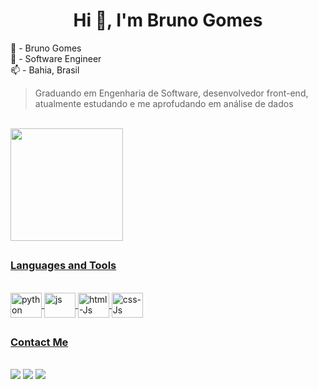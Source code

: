 <h1 align="center"> Hi 👋, I'm Bruno Gomes </h1>

<p>💬 - Bruno Gomes<br>
   🔭 - Software Engineer<br>
   📫 - Bahia, Brasil
</p>

> Graduando em Engenharia de Software, desenvolvedor front-end, atualmente estudando e me aprofudando em análise de dados

<br>

<div>
  <a href="https://github.com/brunocmg">
  <img height="180em" src="https://github-readme-stats.vercel.app/api/top-langs/?username=brunocmg&layout=compact&langs_count=16&theme=dracula"/>
</div>

##

<h3>Languages ​​and Tools</h3>

<div style="display: inline_block"><br>
  <img align="center" alt="python" height="40" width="50" src="https://cdn.jsdelivr.net/gh/devicons/devicon@latest/icons/python/python-original.svg">
  <! -- <img align="center" alt="django" height="40" width="50" src="https://cdn.jsdelivr.net/gh/devicons/devicon@latest/icons/django/django-plain.svg" /> 
  <! -- <img align="center" alt="mysql" height="40" width="50" src="https://cdn.jsdelivr.net/gh/devicons/devicon@latest/icons/mysql/mysql-original.svg">
  <img align="center" alt="js" height="40" width="50" src="https://cdn.jsdelivr.net/gh/devicons/devicon@latest/icons/javascript/javascript-original.svg" />
  <img align="center" alt="html-Js" height="40" width="50" src="https://cdn.jsdelivr.net/gh/devicons/devicon@latest/icons/html5/html5-original.svg">
  <img align="center" alt="css-Js" height="40" width="50" src="https://cdn.jsdelivr.net/gh/devicons/devicon@latest/icons/css3/css3-original.svg">
  <! -- <img align="center" alt="bootstrap" height="40" width="50" src="https://cdn.jsdelivr.net/gh/devicons/devicon@latest/icons/bootstrap/bootstrap-original.svg">
</div>

##

<h3>Contact Me</h3>

<div >
  <br>
  <a href="mailto:brunocmg2006@gmail.com" target="_blank"><img src="https://img.shields.io/badge/Gmail-D14836?style=for-the-badge&logo=gmail&logoColor=white"></a>
  <a href="https://www.linkedin.com/in/brunocmgomes/" target="_blank"><img src="https://img.shields.io/badge/-LinkedIn-%230077B5?style=for-the-badge&logo=linkedin&logoColor=white" target="_blank"></a>
  <a href="" target="_blank"><img src="https://img.shields.io/badge/website-000000?style=for-the-badge&logo=About.me&logoColor=white"></a>
</div>

##
